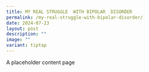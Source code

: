 ```yaml
---
title: MY REAL STRUGGLE  WITH BIPOLAR  DISORDER
permalink: /my-real-struggle-with-bipolar-disorder/
date: 2024-07-23
layout: post
description: ""
image: ""
variant: tiptap
---
```

<p>A placeholder content page</p>